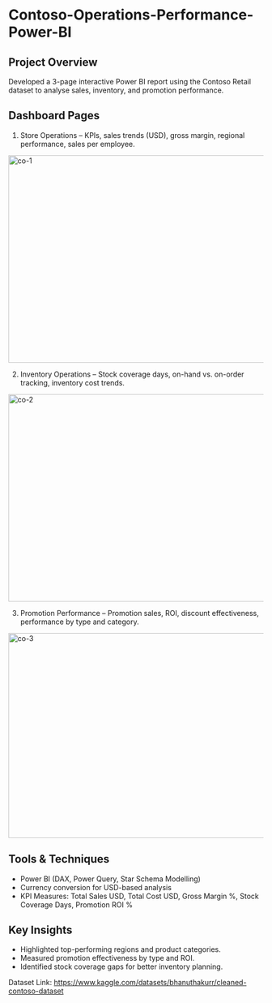 # Contoso-Operations-Performance-Power-BI

## Project Overview
Developed a 3-page interactive Power BI report using the Contoso Retail dataset to analyse sales, inventory, and promotion performance.

## Dashboard Pages
1. Store Operations – KPIs, sales trends (USD), gross margin, regional performance, sales per employee.
<img width="932" height="409" alt="co-1" src="https://github.com/user-attachments/assets/3272bae3-e491-4cb4-aac3-e263d1c07700" />

2. Inventory Operations – Stock coverage days, on-hand vs. on-order tracking, inventory cost trends.
<img width="932" height="409" alt="co-2" src="https://github.com/user-attachments/assets/4bb3bf7e-d22c-460e-8218-99d32a90061e" />

3. Promotion Performance – Promotion sales, ROI, discount effectiveness, performance by type and category.
<img width="934" height="404" alt="co-3" src="https://github.com/user-attachments/assets/c867322f-256c-4165-a216-2f14fc6a617a" />

## Tools & Techniques
- Power BI (DAX, Power Query, Star Schema Modelling)
- Currency conversion for USD-based analysis
- KPI Measures: Total Sales USD, Total Cost USD, Gross Margin %, Stock Coverage Days, Promotion ROI %

## Key Insights
- Highlighted top-performing regions and product categories.
- Measured promotion effectiveness by type and ROI.
- Identified stock coverage gaps for better inventory planning.


Dataset Link: https://www.kaggle.com/datasets/bhanuthakurr/cleaned-contoso-dataset
